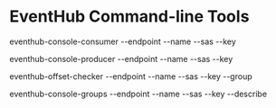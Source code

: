 # EventHub Command-line Tools

eventhub-console-consumer --endpoint --name --sas --key

eventhub-console-producer --endpoint --name --sas --key

eventhub-offset-checker --endpoint --name --sas --key --group

eventhub-console-groups --endpoint --name --sas --key --describe

